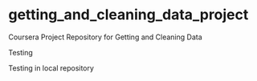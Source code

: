 # getting_and_cleaning_data_project
Coursera Project Repository for Getting and Cleaning Data

Testing

Testing in local repository